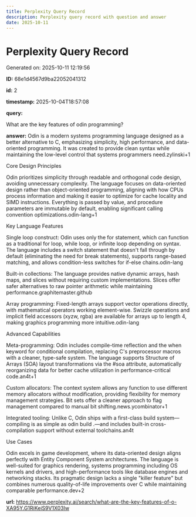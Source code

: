 ```yaml
---
title: Perplexity Query Record
description: Perplexity query record with question and answer
date: 2025-10-11
---
```


# Perplexity Query Record

Generated on: 2025-10-11 12:19:56

**ID:** 68e1d4567d9ba22052041312

**id:** 2

**timestamp:** 2025-10-04T18:57:08

**query:**

What are the key features of odin programming?

**answer:** Odin is a modern systems programming language designed as a better alternative to C, emphasizing simplicity, high performance, and data-oriented programming. It was created to provide clean syntax while maintaining the low-level control that systems programmers need.zylinski+1

Core Design Principles

Odin prioritizes simplicity through readable and orthogonal code design, avoiding unnecessary complexity. The language focuses on data-oriented design rather than object-oriented programming, aligning with how CPUs process information and making it easier to optimize for cache locality and SIMD instructions. Everything is passed by value, and procedure parameters are immutable by default, enabling significant calling convention optimizations.odin-lang+1

Key Language Features

Single loop construct: Odin uses only the for statement, which can function as a traditional for loop, while loop, or infinite loop depending on syntax. The language includes a switch statement that doesn't fall through by default (eliminating the need for break statements), supports range-based matching, and allows condition-less switches for if-else chains.odin-lang

Built-in collections: The language provides native dynamic arrays, hash maps, and slices without requiring custom implementations. Slices offer safer alternatives to raw pointer arithmetic while maintaining performance.graphitemaster.github

Array programming: Fixed-length arrays support vector operations directly, with mathematical operators working element-wise. Swizzle operations and implicit field accessors (xyzw, rgba) are available for arrays up to length 4, making graphics programming more intuitive.odin-lang

Advanced Capabilities

Meta-programming: Odin includes compile-time reflection and the when keyword for conditional compilation, replacing C's preprocessor macros with a cleaner, type-safe system. The language supports Structure of Arrays (SOA) layout transformations via the #soa attribute, automatically reorganizing data for better cache utilization in performance-critical code.an4t+1

Custom allocators: The context system allows any function to use different memory allocators without modification, providing flexibility for memory management strategies. Bit sets offer a cleaner approach to flag management compared to manual bit shifting.news.ycombinator+1

Integrated tooling: Unlike C, Odin ships with a first-class build system—compiling is as simple as odin build .—and includes built-in cross-compilation support without external toolchains.an4t

Use Cases

Odin excels in game development, where its data-oriented design aligns perfectly with Entity Component System architectures. The language is well-suited for graphics rendering, systems programming including OS kernels and drivers, and high-performance tools like database engines and networking stacks. Its pragmatic design lacks a single "killer feature" but combines numerous quality-of-life improvements over C while maintaining comparable performance.dev+2

**url:** https://www.perplexity.ai/search/what-are-the-key-features-of-o-XA95Y.G1RiKeiS9V1X03lw

